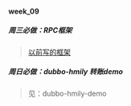 #### week_09
##### 周三必做：RPC框架
> [以前写的框架](https://gitee.com/easley_ray/toy-rpc/blob/master/%E9%AA%8C%E8%AF%81%E8%B5%84%E6%96%99/%E8%AE%BE%E8%AE%A1%E6%80%9D%E8%B7%AF.md)
##### 周日必做：dubbo-hmily 转账demo
> 见：dubbo-hmily-demo

